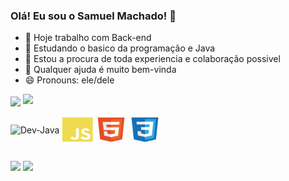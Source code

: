 ### Olá! Eu sou o Samuel Machado! 👋

- 🔭 Hoje trabalho com Back-end
- 🌱 Estudando o basico da programação e Java
- 👯 Estou a procura de toda experiencia e colaboração possivel
- 🤔 Qualquer ajuda é muito bem-vinda
- 😄 Pronouns: ele/dele
 
<div>
    <img align="center" height="180em" src="https://github-readme-stats-u9fd.vercel.app/api?username=SamuelMachadoD&show_icons=true&theme=github_dark&include_all_commits=true&count_private=true"/>
    <img height="180em" src="https://github-readme-stats-u9fd.vercel.app/api/top-langs/?username=SamuelMachadoD&theme=github_dark"/>
</div>
    
<div style="display: inline_block"><br>
    <img align="center" alt="Dev-Java" height="40" width="50" src="https://cdn.jsdelivr.net/gh/devicons/devicon/icons/java/java-original.svg">
    <img align="center" alt="Dev-Js" height="40" width="50" src="https://raw.githubusercontent.com/devicons/devicon/master/icons/javascript/javascript-plain.svg">
    <img align="center" alt="Dev-HTML" height="40" width="50" src="https://raw.githubusercontent.com/devicons/devicon/master/icons/html5/html5-original.svg">
    <img align="center" alt="Dev-CSS" height="40" width="50" src="https://raw.githubusercontent.com/devicons/devicon/master/icons/css3/css3-original.svg">  
</div>
  
##
  
<div>
    <a href = "mailto:samuelmachado41@gmail.com"><img src="https://img.shields.io/badge/-Gmail-%23333?style=for-the-badge&logo=gmail&logoColor=white" target="_blank"></a>
    <a href="https://www.linkedin.com/in/samuelmachadoduarte/" target="_blank"><img src="https://img.shields.io/badge/-LinkedIn-%230077B5?style=for-the-badge&logo=linkedin&logoColor=white" target="_blank"></a>
</div>
